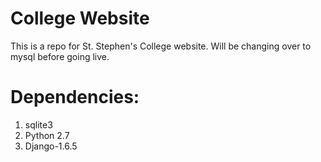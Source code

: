 College Website
===========
This is a repo for St. Stephen's College website. 
Will be changing over to mysql before going live. 

Dependencies:
============
1. sqlite3
2. Python 2.7
3. Django-1.6.5
